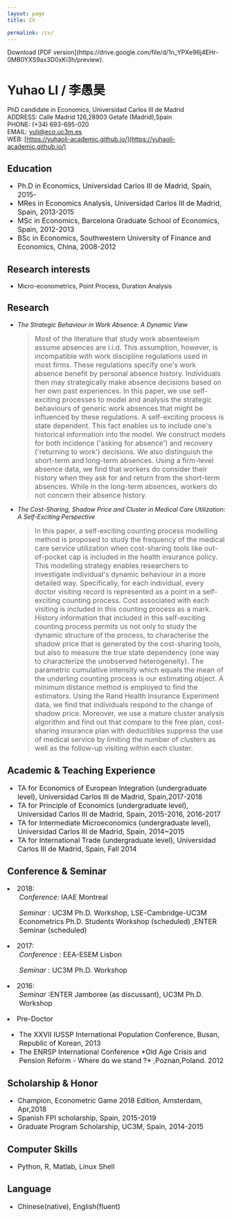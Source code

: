 ```yaml
---
layout: page
title: CV

permalink: /cv/
---
```

<html>
<head>
<!-- Global site tag (gtag.js) - Google Analytics -->
<script async src="https://www.googletagmanager.com/gtag/js?id=UA-123587654-1"></script>
<script>
  window.dataLayer = window.dataLayer || [];
  function gtag(){dataLayer.push(arguments);}
  gtag('js', new Date());

  gtag('config', 'UA-123587654-1');
</script>
</head>
</html>
Download [PDF version](https://drive.google.com/file/d/1n_YPXe96j4EHr-0MB0YXS9ax3D0xKi3h/preview).

# Yuhao LI / 李愚昊 
PhD candidate in Economics, Universidad Carlos III de Madrid  
ADDRESS: Calle Madrid 126,28903 Getafe (Madrid),Spain   
PHONE: (+34) 693-695-020    
EMAIL: [yuli@eco.uc3m.es](mailto:yuli@eco.uc3m.es)    
WEB: [https://yuhaoli-academic.github.io/](https://yuhaoli-academic.github.io/) 


## Education
<font size = "3.0"> <ul>
<li> Ph.D in Economics, Universidad Carlos III de Madrid, Spain, 2015- </li>

<li> MRes in Economics Analysis, Universidad Carlos III de Madrid, Spain, 2013-2015 </li>

<li> MSc in Economics, Barcelona Graduate School of Economics, Spain, 2012-2013 </li>

<li> BSc in Economics, Southwestern University of Finance and Economics, China, 2008-2012 </li> </ul> </font>

## Research interests

* Micro-econometrics, Point Process, Duration Analysis

## Research

* _The Strategic Behaviour in Work Absence: A Dynamic View_
  > <font size="3.0">Most of the literature that study work absenteeism assume absences are i.i.d. This assumption, however, is incompatible with work discipline regulations used in most firms. These regulations specify one's work absence benefit by personal absence history. Individuals then may strategically make absence decisions based on her own past experiences. In this paper, we use self-exciting processes to model and analysis the strategic behaviours of generic work absences that might be influenced by these regulations. A self-exciting process is state dependent. This fact enables us to include one's historical information into the model. We construct models for both incidence ('asking for absence') and recovery ('returning to work') decisions. We also distinguish the short-term and long-term absences. Using a firm-level absence data, we find that workers do consider their history when they ask for and return from the short-term absences. While in the long-term absences, workers do not concern their absence history.   </font> 

* _The Cost-Sharing, Shadow Price and Cluster in Medical Care Utilization: A Self-Exciting Perspective_
	> <font size="3.0">In this paper, a self-exciting counting process modelling method is proposed to study the frequency of the medical care service utilization when cost-sharing tools like out-of-pocket cap is included in the health insurance policy. This modelling strategy enables researchers to investigate individual's dynamic behaviour in a more detailed way. Specifically, for each individual, every doctor visiting record is represented as a point in a self-exciting counting process. Cost associated with each visiting is included in this counting process as a mark. History information that included in this self-exciting counting process permits us not only to study the dynamic structure of the process, to characterise the shadow price that is generated by the cost-sharing tools, but also to measure the true state dependency (one way to characterize the unobserved heterogeneity). The parametric cumulative intensity which equals the mean of the underling counting process is our estimating object. A minimum distance method is employed to find the estimators. Using the Rand Health Insurance Experiment data, we find that individuals respond to the change of shadow price. Moreover, we use a mature cluster analysis algorithm and find out that compare to the free plan, cost-sharing insurance plan with deductibles suppress the use of medical service by limiting the number of clusters as well as the follow-up visiting within each cluster. </font>


## Academic & Teaching Experience
<font size = "3.0"> <ul>
<li> TA for Economics of European Integration (undergraduate level), Universidad Carlos III de Madrid, Spain,2017-2018 </li>

<li> TA for Principle of Economics (undergraduate level), Universidad Carlos III de Madrid, Spain, 2015-2016, 2016-2017</li>

<li> TA for Intermediate Microeconomics (undergraduate level), Universidad Carlos III de Madrid, Spain, 2014~2015</li>

<li> TA for International Trade (undergraduate level), Universidad Carlos III de Madrid, Spain, Fall 2014 </li></ul></font>

## Conference & Seminar
<font size = "3.0"> 
<li> 2018:
<ul> <i>Conference</i>: IAAE Montreal </ul>
<ul> <i> Seminar </i>: UC3M Ph.D. Workshop, LSE-Cambridge-UC3M Econometrics Ph.D. Students Workshop (scheduled) ,ENTER Seminar (scheduled) </ul>

<li> 2017:
<ul> <i> Conference </i> : EEA-ESEM Lisbon</ul> 
<ul> <i> Seminar </i> : UC3M Ph.D. Workshop </ul>
</li>

<li> 2016:
<ul>
<i> Seminar </i> :ENTER Jamboree (as discussant), UC3M Ph.D. Workshop </ul>
 </li>

<li> Pre-Doctor  </li>
<ul>
<li> The XXVII IUSSP International Population Conference, Busan, Republic of Korean, 2013 </li>

<li> The ENRSP International Conference *Old Age Crisis and Pension Reform - Where do we stand ?* ,Poznan,Poland. 2012 </li>
</ul></font>

## Scholarship & Honor 
<font size = "3.0"> <ul>
<li> Champion, Econometric Game 2018 Edition, Amsterdam, Apr,2018 </li>

<li> Spanish FPI scholarship, Spain, 2015-2019 </li>

<li> Graduate Program Scholarship, UC3M, Spain, 2014-2015 </li></ul></font>

## Computer Skills
<font size = "3.0"> <ul>
<li> Python, R, Matlab, Linux Shell </li></ul></font>

## Language
<font size = "3.0"> <ul>
<li> Chinese(native), English(fluent) </li></ul></font>
